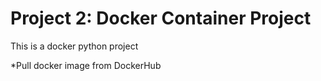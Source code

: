 # Project 2: Docker Container Project
This is a docker python project

*Pull docker image from DockerHub

